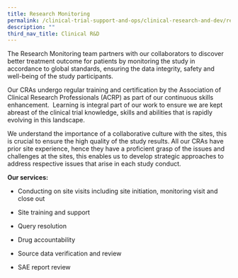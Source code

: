 ```yaml
---
title: Research Monitoring
permalink: /clinical-trial-support-and-ops/clinical-research-and-dev/research-monitoring/
description: ""
third_nav_title: Clinical R&D
---
```

The Research Monitoring team partners with our collaborators to discover better treatment outcome for patients by monitoring the study in accordance to global standards, ensuring the data integrity, safety and well-being of the study participants.

Our CRAs undergo regular training and certification by the Association of Clinical Research Professionals (ACRP) as part of our continuous skills enhancement.  Learning is integral part of our work to ensure we are kept abreast of the clinical trial knowledge, skills and abilities that is rapidly evolving in this landscape.

We understand the importance of a collaborative culture with the sites, this is crucial to ensure the high quality of the study results. All our CRAs have prior site experience, hence they have a proficient grasp of the issues and challenges at the sites, this enables us to develop strategic approaches to address respective issues that arise in each study conduct.

**Our services:**

*   Conducting on site visits including site initiation, monitoring visit and close out
    
*   Site training and support
    
*   Query resolution 
    
*   Drug accountability
    
*   Source data verification and review
    
*   SAE report review